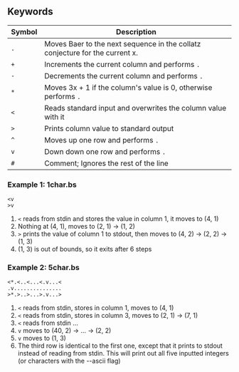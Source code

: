 ## Keywords

| Symbol | Description                                                                  |
| ------ | ---------------------------------------------------------------------------- |
| `.`    | Moves Baer to the next sequence in the collatz conjecture for the current x. |
| `+`    | Increments the current column and performs `.`                               |
| `-`    | Decrements the current column and performs `.`                               |
| `*`    | Moves 3x + 1 if the column's value is 0, otherwise performs `.`              |
| `<`    | Reads standard input and overwrites the column value with it                 |
| `>`    | Prints column value to standard output                                       |
| `^`    | Moves up one row and performs `.`                                            |
| `v`    | Down down one row and performs `.`                                           |
| `#`    | Comment; Ignores the rest of the line                                        |

### Example 1: 1char.bs

```
<v
>v
```

1. `<` reads from stdin and stores the value in column 1, it moves to (4, 1)
2. Nothing at (4, 1), moves to (2, 1) -> (1, 2)
3. `>` prints the value of column 1 to stdout, then moves to (4, 2) -> (2, 2) -> (1, 3)
4. (1, 3) is out of bounds, so it exits after 6 steps

### Example 2: 5char.bs

```
<*.<..<...<.v...<
.v...............
>*.>..>...>.v...>
```

1. `<` reads from stdin, stores in column 1, moves to (4, 1)
2. `<` reads from stdin, stores in column 3, moves to (2, 1) -> (7, 1)
3. `<` reads from stdin
   ...
4. `v` moves to (40, 2) -> ... -> (2, 2)
5. `v` moves to (1, 3)
6. The third row is identical to the first one, except that it prints to stdout instead of reading from stdin. This will print out all five inputted integers (or characters with the --ascii flag)
